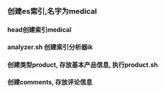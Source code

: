 ### 创建es索引,名字为medical
#### head创建索引medical
#### analyzer.sh 创建索引分析器ik  
#### 创建类型product, 存放基本产品信息, 执行product.sh
#### 创建comments, 存放评论信息
